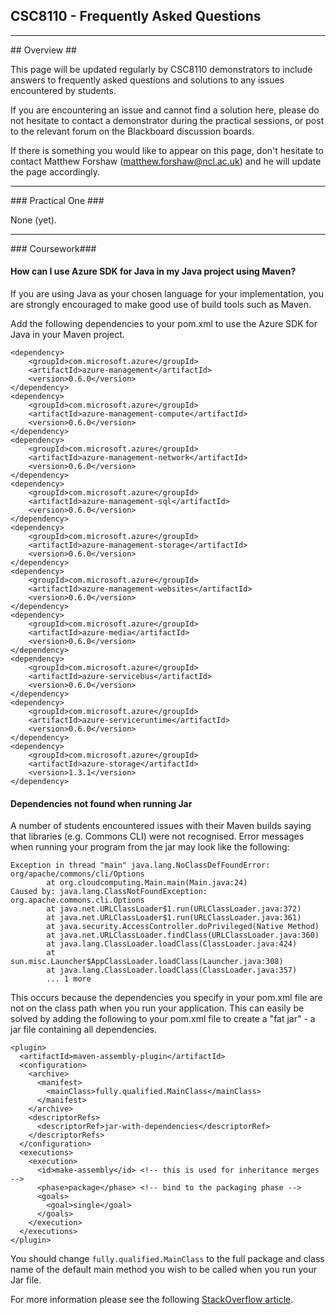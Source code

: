 ## CSC8110 - Frequently Asked Questions #

---

<a name="Overview" />
## Overview ##

This page will be updated regularly by CSC8110 demonstrators to include answers to frequently asked questions and solutions to any issues encountered by students.

If you are encountering an issue and cannot find a solution here, please do not hesitate to contact a demonstrator during the practical sessions, or post to the relevant forum on the Blackboard discussion boards.

If there is something you would like to appear on this page, don't hesitate to contact Matthew Forshaw (matthew.forshaw@ncl.ac.uk) and he will update the page accordingly.

---

<a name="PracticalOne" />
### Practical One ###

None (yet).

---

<a name="Coursework" />
### Coursework###
    
#### How can I use Azure SDK for Java in my Java project using Maven? ####

If you are using Java as your chosen language for your implementation, you are strongly encouraged to make good use of build tools such as Maven.

Add the following dependencies to your pom.xml to use the Azure SDK for Java in your Maven project.

    <dependency>
        <groupId>com.microsoft.azure</groupId>
        <artifactId>azure-management</artifactId>
        <version>0.6.0</version>
    </dependency>
    <dependency>
        <groupId>com.microsoft.azure</groupId>
        <artifactId>azure-management-compute</artifactId>
        <version>0.6.0</version>
    </dependency>
    <dependency>
        <groupId>com.microsoft.azure</groupId>
        <artifactId>azure-management-network</artifactId>
        <version>0.6.0</version>
    </dependency>
    <dependency>
        <groupId>com.microsoft.azure</groupId>
        <artifactId>azure-management-sql</artifactId>
        <version>0.6.0</version>
    </dependency>
    <dependency>
        <groupId>com.microsoft.azure</groupId>
        <artifactId>azure-management-storage</artifactId>
        <version>0.6.0</version>
    </dependency>
    <dependency>
        <groupId>com.microsoft.azure</groupId>
        <artifactId>azure-management-websites</artifactId>
        <version>0.6.0</version>
    </dependency>
    <dependency>
        <groupId>com.microsoft.azure</groupId>
        <artifactId>azure-media</artifactId>
        <version>0.6.0</version>
    </dependency>
    <dependency>
        <groupId>com.microsoft.azure</groupId>
        <artifactId>azure-servicebus</artifactId>
        <version>0.6.0</version>
    </dependency>
    <dependency>
        <groupId>com.microsoft.azure</groupId>
        <artifactId>azure-serviceruntime</artifactId>
        <version>0.6.0</version>
    </dependency>
    <dependency>
        <groupId>com.microsoft.azure</groupId>
        <artifactId>azure-storage</artifactId>
        <version>1.3.1</version>
    </dependency>

#### Dependencies not found when running Jar ####

A number of students encountered issues with their Maven builds saying that libraries (e.g. Commons CLI) were not recognised. Error messages when running your program from the jar may look like the following:

    Exception in thread "main" java.lang.NoClassDefFoundError: org/apache/commons/cli/Options
            at org.cloudcomputing.Main.main(Main.java:24)
    Caused by: java.lang.ClassNotFoundException: org.apache.commons.cli.Options
            at java.net.URLClassLoader$1.run(URLClassLoader.java:372)
            at java.net.URLClassLoader$1.run(URLClassLoader.java:361)
            at java.security.AccessController.doPrivileged(Native Method)
            at java.net.URLClassLoader.findClass(URLClassLoader.java:360)
            at java.lang.ClassLoader.loadClass(ClassLoader.java:424)
            at sun.misc.Launcher$AppClassLoader.loadClass(Launcher.java:308)
            at java.lang.ClassLoader.loadClass(ClassLoader.java:357)
            ... 1 more
            
This occurs because the dependencies you specify in your pom.xml file are not on the class path when you run your application. This can easily be solved by adding the following to your pom.xml file to create a "fat jar" - a jar file containing all dependencies.

    <plugin>
      <artifactId>maven-assembly-plugin</artifactId>
      <configuration>
        <archive>
          <manifest>
            <mainClass>fully.qualified.MainClass</mainClass>
          </manifest>
        </archive>
        <descriptorRefs>
          <descriptorRef>jar-with-dependencies</descriptorRef>
        </descriptorRefs>
      </configuration>
      <executions>
        <execution>
          <id>make-assembly</id> <!-- this is used for inheritance merges -->
          <phase>package</phase> <!-- bind to the packaging phase -->
          <goals>
            <goal>single</goal>
          </goals>
        </execution>
      </executions>
    </plugin>

You should change ```fully.qualified.MainClass``` to the full package and class name of the default main method you wish to be called when you run your Jar file.

For more information please see the following [StackOverflow article](http://stackoverflow.com/questions/574594/how-can-i-create-an-executable-jar-with-dependencies-using-maven).
